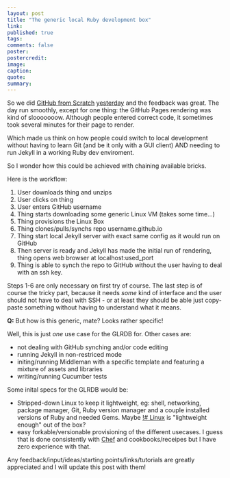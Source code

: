 ```yaml
---
layout: post
title: "The generic local Ruby development box"
link:
published: true
tags:
comments: false
poster:
postercredit:
image:
caption:
quote:
summary:
---
```


So we did [GitHub from Scratch](sdg) [yesterday](sdg) and the feedback was great. The day run smoothly, except for one thing: the GitHub Pages rendering was kind of slooooooow. Although people entered correct code, it sometimes took several minutes for their page to render.

Which made us think on how people could switch to local development without having to learn Git (and be it only with a GUI client) AND needing to run Jekyll in a working Ruby dev enviroment.

So I wonder how this could be achieved with chaining available bricks.

Here is the workflow:

1. User downloads thing and unzips
1. User clicks on thing
1. User enters GitHub username
1. Thing starts downloading some generic Linux VM (takes some time...)
1. Thing provisions the Linux Box
1. Thing clones/pulls/synchs repo username.github.io
1. Thing start local Jekyll server with exact same config as it would run on GitHub
1. Then server is ready and Jekyll has made the initial run of rendering, thing opens web browser at localhost:used_port
1. Thing is able to synch the repo to GitHub without the user having to deal with an ssh key.

Steps 1-6 are only necessary on first try of course. The last step is of course the tricky part, because it needs *some* kind of interface and the user should not have to deal with SSH - or at least they should be able just copy-paste something without having to understand what it means.

**Q:** But how is this generic, mate? Looks rather specific!

Well, this is just *one* use case for the GLRDB for. Other cases are:

- not dealing with GitHub synching and/or code editing
- running Jekyll in non-restriced mode
- initing/running Middleman with a specific template and featuring a mixture of assets and libraries
- writing/running Cucumber tests

Some inital specs for the GLRDB would be:

- Stripped-down Linux to keep it lightweight, eg: shell, networking, package manager, Git, Ruby version manager and a couple installed versions of Ruby and needed Gems. Maybe [!# Linux](adfsf) is "lightweight enough" out of the box?
- easy forkable/versionable provisioning of the different usecases. I guess that is done consistently with [Chef](dfsdf) and cookbooks/receipes but I have zero experience with that.

Any feedback/input/ideas/starting points/links/tutorials are greatly appreciated and I will update this post with them!


